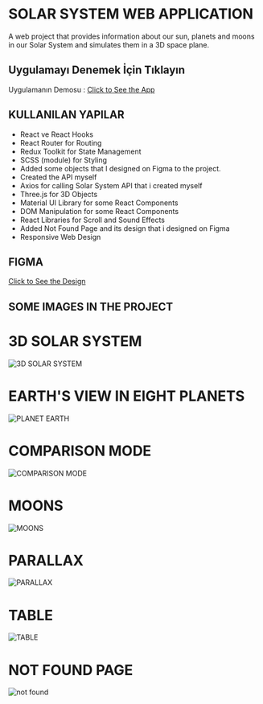 # SOLAR SYSTEM WEB APPLICATION

A web project that provides information about our sun, planets and moons in our Solar System and simulates them in a 3D space plane.

## Uygulamayı Denemek İçin Tıklayın

Uygulamanın Demosu : [Click to See the App](https://solarsystemapp.netlify.app/)

## KULLANILAN YAPILAR

* React ve React Hooks
* React Router for Routing
* Redux Toolkit for State Management
* SCSS (module) for Styling
* Added some objects that I designed on Figma to the project.
* Created the API myself
* Axios for calling Solar System API that i created myself
* Three.js for 3D Objects
* Material UI Library for some React Components
* DOM Manipulation for some React Components
* React Libraries for Scroll and Sound Effects
* Added Not Found Page and its design that i designed on Figma
* Responsive Web Design

## FIGMA

[Click to See the Design](https://www.figma.com/file/sJf0a77kNKMoXpnqkhCvkC/Solar-System?node-id=0%3A1)

## SOME IMAGES IN THE PROJECT

# 3D SOLAR SYSTEM

![3D SOLAR SYSTEM](https://user-images.githubusercontent.com/98098019/197524961-287e6996-50f5-46a8-8d22-3692e228028d.png)

# EARTH'S VIEW IN EIGHT PLANETS 

![PLANET EARTH](https://user-images.githubusercontent.com/98098019/197525179-0719bfaa-2d82-4eab-8166-72da6b934087.png)

# COMPARISON MODE

![COMPARISON MODE](https://user-images.githubusercontent.com/98098019/197525297-45c5475a-26fb-4e52-ac38-7a9795ba4144.png)

# MOONS

![MOONS](https://user-images.githubusercontent.com/98098019/197525360-43fd7790-2da4-41c6-bc2a-bf365d6e9905.png)

# PARALLAX

![PARALLAX](https://user-images.githubusercontent.com/98098019/197525412-73853269-e59a-4a67-854d-5ed7858d45e9.png)

# TABLE

![TABLE](https://user-images.githubusercontent.com/98098019/197525488-d7b83f84-63ba-41d9-be5d-59198078c866.png)

# NOT FOUND PAGE

![not found](https://user-images.githubusercontent.com/98098019/197525539-441ca21f-fe10-415a-85d5-4a4277842fa5.png)




